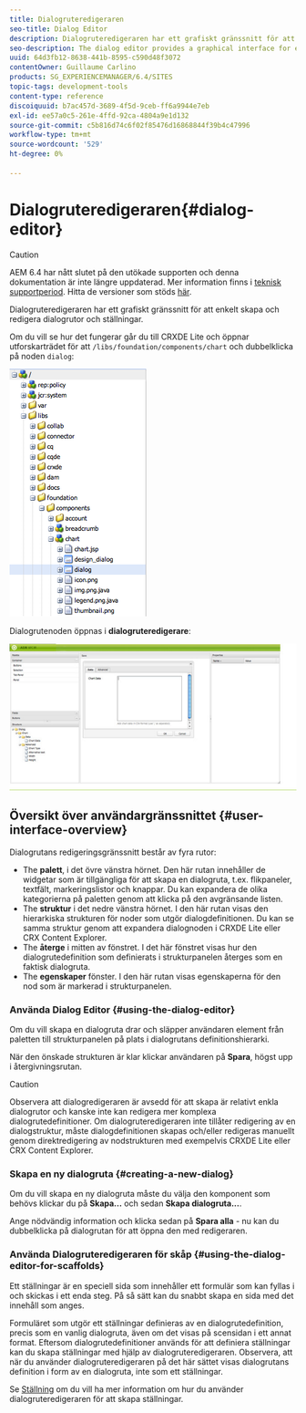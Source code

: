 ```yaml
---
title: Dialogruteredigeraren
seo-title: Dialog Editor
description: Dialogruteredigeraren har ett grafiskt gränssnitt för att enkelt skapa och redigera dialogrutor och ställningar
seo-description: The dialog editor provides a graphical interface for easily creating and editing dialog boxes and scaffolds
uuid: 64d3fb12-8638-441b-8595-c590d48f3072
contentOwner: Guillaume Carlino
products: SG_EXPERIENCEMANAGER/6.4/SITES
topic-tags: development-tools
content-type: reference
discoiquuid: b7ac457d-3689-4f5d-9ceb-ff6a9944e7eb
exl-id: ee57a0c5-261e-4ffd-92ca-4804a9e1d132
source-git-commit: c5b816d74c6f02f85476d16868844f39b4c47996
workflow-type: tm+mt
source-wordcount: '529'
ht-degree: 0%

---
```


# Dialogruteredigeraren{#dialog-editor}

>[!CAUTION]
>
>AEM 6.4 har nått slutet på den utökade supporten och denna dokumentation är inte längre uppdaterad. Mer information finns i [teknisk supportperiod](https://helpx.adobe.com/support/programs/eol-matrix.html). Hitta de versioner som stöds [här](https://experienceleague.adobe.com/docs/).

Dialogruteredigeraren har ett grafiskt gränssnitt för att enkelt skapa och redigera dialogrutor och ställningar.

Om du vill se hur det fungerar går du till CRXDE Lite och öppnar utforskarträdet för att `/libs/foundation/components/chart` och dubbelklicka på noden `dialog`:

![chlimage_1-247](assets/chlimage_1-247.png)

Dialogrutenoden öppnas i **dialogruteredigerare**:

![screen_shot_2012-02-01at25033pm](assets/screen_shot_2012-02-01at25033pm.png)

## Översikt över användargränssnittet {#user-interface-overview}

Dialogrutans redigeringsgränssnitt består av fyra rutor:

* The **palett**, i det övre vänstra hörnet. Den här rutan innehåller de widgetar som är tillgängliga för att skapa en dialogruta, t.ex. flikpaneler, textfält, markeringslistor och knappar. Du kan expandera de olika kategorierna på paletten genom att klicka på den avgränsande listen.
* The **struktur** i det nedre vänstra hörnet. I den här rutan visas den hierarkiska strukturen för noder som utgör dialogdefinitionen. Du kan se samma struktur genom att expandera dialognoden i CRXDE Lite eller CRX Content Explorer.
* The **återge** i mitten av fönstret. I det här fönstret visas hur den dialogrutedefinition som definierats i strukturpanelen återges som en faktisk dialogruta.
* The **egenskaper** fönster. I den här rutan visas egenskaperna för den nod som är markerad i strukturpanelen.

### Använda Dialog Editor {#using-the-dialog-editor}

Om du vill skapa en dialogruta drar och släpper användaren element från paletten till strukturpanelen på plats i dialogrutans definitionshierarki.

När den önskade strukturen är klar klickar användaren på **Spara**, högst upp i återgivningsrutan.

>[!CAUTION]
>
>Observera att dialogredigeraren är avsedd för att skapa är relativt enkla dialogrutor och kanske inte kan redigera mer komplexa dialogrutedefinitioner. Om dialogruteredigeraren inte tillåter redigering av en dialogstruktur, måste dialogdefinitionen skapas och/eller redigeras manuellt genom direktredigering av nodstrukturen med exempelvis CRXDE Lite eller CRX Content Explorer.

### Skapa en ny dialogruta {#creating-a-new-dialog}

Om du vill skapa en ny dialogruta måste du välja den komponent som behövs klickar du på **Skapa...** och sedan **Skapa dialogruta...**.

Ange nödvändig information och klicka sedan på **Spara alla** - nu kan du dubbelklicka på dialogrutan för att öppna den med redigeraren.

### Använda Dialogruteredigeraren för skåp {#using-the-dialog-editor-for-scaffolds}

Ett ställningar är en speciell sida som innehåller ett formulär som kan fyllas i och skickas i ett enda steg. På så sätt kan du snabbt skapa en sida med det innehåll som anges.

Formuläret som utgör ett ställningar definieras av en dialogrutedefinition, precis som en vanlig dialogruta, även om det visas på scensidan i ett annat format. Eftersom dialogrutedefinitioner används för att definiera ställningar kan du skapa ställningar med hjälp av dialogruteredigeraren. Observera, att när du använder dialogruteredigeraren på det här sättet visas dialogrutans definition i form av en dialogruta, inte som ett ställningar.

Se [Ställning](/help/sites-authoring/scaffolding.md) om du vill ha mer information om hur du använder dialogruteredigeraren för att skapa ställningar.
